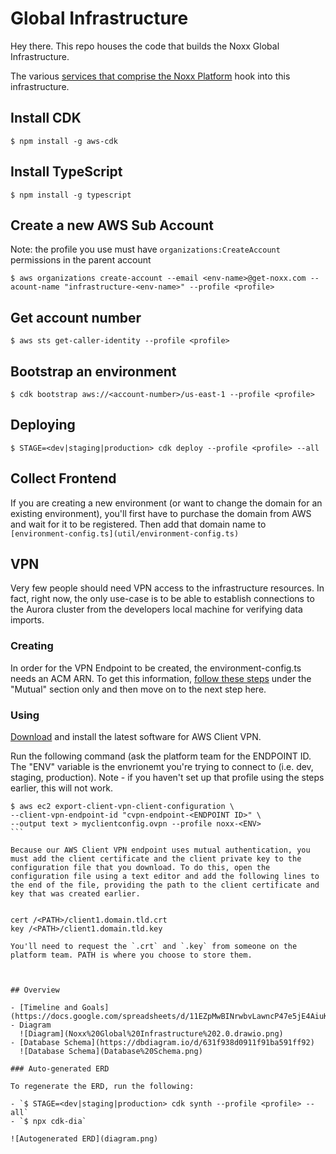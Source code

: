 # Global Infrastructure

Hey there. This repo houses the code that builds the Noxx Global Infrastructure.

The various [services that comprise the Noxx Platform](https://github.com/NoXX-Technologies/docs/blob/main/developers/services/README.md) hook into this infrastructure.

## Install CDK

`$ npm install -g aws-cdk`

## Install TypeScript

`$ npm install -g typescript`

## Create a new AWS Sub Account

Note: the profile you use must have `organizations:CreateAccount` permissions in the parent account

`$ aws organizations create-account --email <env-name>@get-noxx.com --acount-name "infrastructure-<env-name>" --profile <profile>`

## Get account number

`$ aws sts get-caller-identity --profile <profile>`

## Bootstrap an environment

`$ cdk bootstrap aws://<account-number>/us-east-1 --profile <profile>`

## Deploying

`$ STAGE=<dev|staging|production> cdk deploy --profile <profile> --all`

## Collect Frontend

If you are creating a new environment (or want to change the domain for an existing environment), you'll first have to purchase the domain from AWS and wait for it to be registered. Then add that domain name to `[environment-config.ts](util/environment-config.ts)`

## VPN

Very few people should need VPN access to the infrastructure resources. In fact, right now, the only use-case is to be able to establish connections to the Aurora cluster from the developers local machine for verifying data imports.

### Creating

In order for the VPN Endpoint to be created, the environment-config.ts needs an ACM ARN. To get this information, [follow these steps](https://docs.aws.amazon.com/vpn/latest/clientvpn-admin/client-authentication.html#mutual) under the "Mutual" section only and then move on to the next step here.

### Using

[Download](https://aws.amazon.com/vpn/client-vpn-download/) and install the latest software for AWS Client VPN.

Run the following command (ask the platform team for the ENDPOINT ID. The "ENV" variable is the envrionemt you're trying to connect to (i.e. dev, staging, production). Note - if you haven't set up that profile using the steps earlier, this will not work.

````
$ aws ec2 export-client-vpn-client-configuration \
--client-vpn-endpoint-id "cvpn-endpoint-<ENDPOINT ID>" \
--output text > myclientconfig.ovpn --profile noxx-<ENV>
```

Because our AWS Client VPN endpoint uses mutual authentication, you must add the client certificate and the client private key to the configuration file that you download. To do this, open the configuration file using a text editor and add the following lines to the end of the file, providing the path to the client certificate and key that was created earlier.


cert /<PATH>/client1.domain.tld.crt
key /<PATH>/client1.domain.tld.key

You'll need to request the `.crt` and `.key` from someone on the platform team. PATH is where you choose to store them.



## Overview

- [Timeline and Goals](https://docs.google.com/spreadsheets/d/11EZpMwBINrwbvLawncP47e5jE4AiuK7G1mOnHFt0rGw/edit#gid=0)
- Diagram
  ![Diagram](Noxx%20Global%20Infrastructure%202.0.drawio.png)
- [Database Schema](https://dbdiagram.io/d/631f938d0911f91ba591ff92)
  ![Database Schema](Database%20Schema.png)

### Auto-generated ERD

To regenerate the ERD, run the following:

- `$ STAGE=<dev|staging|production> cdk synth --profile <profile> --all`
- `$ npx cdk-dia`

![Autogenerated ERD](diagram.png)
